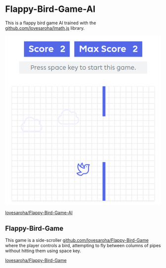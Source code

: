 # Flappy-Bird-Game-AI
This is a flappy bird game AI trained with the [github.com/lovesaroha/lmath.js](https://github.com/lovesaroha/lmath.js) library.

![game](https://raw.githubusercontent.com/lovesaroha/gimages/main/9.png)

[lovesaroha/Flappy-Bird-Game-AI](https://ml.lovesaroha.com/Flappy-Bird-Game-AI)

## Flappy-Bird-Game
 This game is a side-scroller [github.com/lovesaroha/Flappy-Bird-Game](https://github.com/lovesaroha/Flappy-Bird-Game) where the player controls a bird, attempting to fly between columns of pipes without hitting them using space key.

[lovesaroha/Flappy-Bird-Game](https://games.lovesaroha.com/Flappy-Bird-Game)
